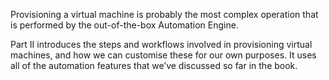 Provisioning a virtual machine is probably the most complex operation
that is performed by the out-of-the-box Automation Engine.

Part II introduces the steps and workflows involved in provisioning
virtual machines, and how we can customise these for our own purposes.
It uses all of the automation features that we’ve discussed so far in
the book.

